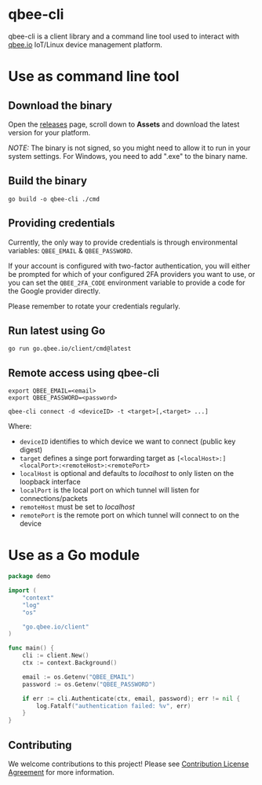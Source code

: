 # qbee-cli

qbee-cli is a client library and a command line tool used to interact with [qbee.io](https://qbee.io) IoT/Linux device management platform.


# Use as command line tool

## Download the binary

Open the [releases](https://github.com/qbee-io/qbee-cli/releases) page, scroll down to **Assets** and download the latest version for your platform.

*NOTE:* The binary is not signed, so you might need to allow it to run in your system settings. For Windows, you need to add ".exe" to the binary name.

## Build the binary

```shell
go build -o qbee-cli ./cmd
```

## Providing credentials

Currently, the only way to provide credentials is through environmental variables: `QBEE_EMAIL` & `QBEE_PASSWORD`. 

If your account is configured with two-factor authentication, you will either be prompted for which of your configured
2FA providers you want to use, or you can set the `QBEE_2FA_CODE` environment variable to provide a code for the 
Google provider directly.

Please remember to rotate your credentials regularly.

## Run latest using Go

```shell
go run go.qbee.io/client/cmd@latest
```

## Remote access using qbee-cli

```shell
export QBEE_EMAIL=<email>
export QBEE_PASSWORD=<password>

qbee-cli connect -d <deviceID> -t <target>[,<target> ...]
```

Where:
- `deviceID` identifies to which device we want to connect (public key digest)
- `target` defines a singe port forwarding target as `[<localHost>:]<localPort>:<remoteHost>:<remotePort>`
- `localHost` is optional and defaults to _localhost_ to only listen on the loopback interface
- `localPort` is the local port on which tunnel will listen for connections/packets
- `remoteHost` must be set to _localhost_
- `remotePort` is the remote port on which tunnel will connect to on the device

# Use as a Go module

```go
package demo

import (
	"context"
	"log"
	"os"

	"go.qbee.io/client"
)

func main() {
	cli := client.New()
	ctx := context.Background()

	email := os.Getenv("QBEE_EMAIL")
	password := os.Getenv("QBEE_PASSWORD")

	if err := cli.Authenticate(ctx, email, password); err != nil {
		log.Fatalf("authentication failed: %v", err)
	}
}
```

## Contributing

We welcome contributions to this project!
Please see [Contribution License Agreement](https://qbee.io/docs/contribution-license-agreement.html) for more information.
